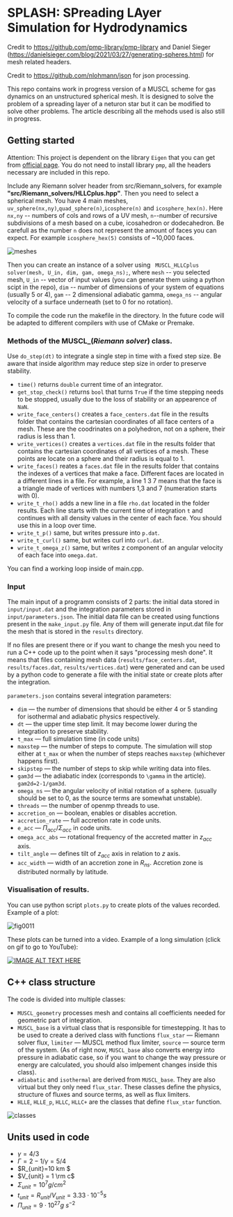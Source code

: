 # SPLASH: SPreading LAyer Simulation for Hydrodynamics

Credit to https://github.com/pmp-library/pmp-library and Daniel Sieger (https://danielsieger.com/blog/2021/03/27/generating-spheres.html) for mesh related headers.

Credit to https://github.com/nlohmann/json for json processing.

This repo contains work in progress version of a MUSCL scheme for gas dynamics on an unstructured spherical mesh. 
It is designed to solve the problem of a spreading layer of a neturon star but it can be modified to solve other problems.
The article describing all the mehods used is also still in progress.

## Getting started

Attention: This project is dependent on the library `Eigen` that you can get from [official page](https://eigen.tuxfamily.org/index.php?title=Main_Page).
You do not need to install library `pmp`, all the headers necessary are included in this repo.

Include any Riemann solver header from src/Riemann_solvers, for example **"src/Riemann_solvers/HLLCplus.hpp"**.
Then you need to select a spherical mesh. You have 4 main meshes, `uv_sphere(nx,ny)`,`quad_sphere(n)`,`icosphere(n)` and `icosphere_hex(n)`.
Here `nx,ny` -- numbers of cols and rows of a UV mesh, `n`--number of recursive subdivisions of a mesh based on a cube, icosahedron or dodecahedron.
Be carefull as the number `n` does not represent the amount of faces you can expect. For example `icosphere_hex(5)` consists of ~10,000 faces.

![meshes](https://github.com/TURBOLOSE/MUSCL-scheme-on-spherical-mesh-WIP/assets/129312616/90ebcd68-58cc-4d32-9901-dc25b40b90a6)

Then you can create an instance of a solver using ` MUSCL_HLLCplus solver(mesh, U_in, dim, gam, omega_ns);`, 
where `mesh` -- you selected mesh, `U_in` -- vector of input values (you can generate them using a python scipt in the repo), `dim` -- number of dimensions of your system of equations (usually 5 or 4),
`gam` -- 2 dimensional adiabatic gamma, `omega_ns` -- angular velocity of a surface underneath (set to 0 for no rotation).

To compile the code run the makefile in the directory. In the future code will be adapted to different compilers with use of CMake or Premake.

### Methods of the MUSCL_(*Riemann solver*) class. 
Use `do_step(dt)` to integrate a single step in time with a fixed step size. Be aware that inside algorithm may reduce step size in order to preserve stability.

* `time()` returns `double` current time of an integrator.
* `get_stop_check()` returns `bool` that turns `True` if the time stepping needs to be stopped, usually due to the loss of stability or an appearence of `NaN`.
* `write_face_centers()` creates a `face_centers.dat` file in the results folder that contains the cartesian coordinates of all face centers of a mesh. 
 These are the coodrinates on a polyhedron, not on a sphere, their radius is less than 1.
 * `write_vertices()` creates a `vertices.dat` file in the results folder that contains the cartesian coordinates of all vertices of a mesh.
 These points are locate on a sphere and their radius is equal to 1.
 * `write_faces()` reates a `faces.dat` file in the results folder that contains the indexes of a vertices that make a face.
 Different faces are located in a different lines in a file. For example, a line 1 3 7 means that the face is a triangle made of vertices with numbers 1,3 and 7 (numeration starts with 0).
 * `write_t_rho()` adds a new line in a file `rho.dat` located in the folder results. Each line starts with the current time of integration `t` and continues with all density values in the center of each face.
 You should use this in a loop over time.
 * `write_t_p()` same, but writes pressure into `p.dat`.
 * `write_t_curl()` same, but writes curl into `curl.dat`.
 * `write_t_omega_z()` same, but writes z component of an angular velocity of each face into `omega.dat`.

 You can find a working loop inside of main.cpp.

 ### Input
 The main input of a programm consists of 2 parts: the initial data stored in `input/input.dat` and the integration parameters stored in `input/parameters.json`. The initial data file can be created using functions present in the `make_input.py` file. Any of them will generate input.dat file for the mesh that is stored in the `results` directory.
 
 If no files are present there or if you want to change the mesh you need to run a C++ code up to the point when it says "processing mesh done". It means that files containing mesh data (`results/face_centers.dat`, `results/faces.dat`, `results/vertices.dat`) were generated and can be used by a python code to generate a file with the initial state or create plots after the integration.

 `parameters.json` contains several integration parameters:
 * `dim` — the number of dimensions that should be either 4 or 5 standing for isothermal and adiabatic physics respectively.
 * `dt` — the upper time step limit. It may become lower during the integration to preserve stability.
 * `t_max` — full simulation time (in code units)
 * `maxstep` — the number of steps to compute. The simulation will stop either at `t_max` or when the number of steps reaches `maxstep` (whichever happens first).
 * `skipstep` — the number of steps to skip while writing data into files.
 * `gam3d` — the adiabatic index (corresponds to `\gamma` in the article). `gam2d=2-1/gam3d`.
 * `omega_ns` — the angular velocity of initial rotation of a sphere. (usually should be set to 0, as the source terms are somewhat unstable).
 * `threads` — the number of openmp threads to use.
 * `accretion_on` — boolean, enables or disables accretion.
 * `accretion_rate` — full accretion rate in code units.
 * `e_acc` — $\Pi_{acc} / \Sigma_{acc}$ in code units.
 * `omega_acc_abs` — rotational frequency of the accreted matter in $z_{acc}$ axis.
 * `tilt_angle` — defines tilt of $z_{acc}$ axis in relation to $z$ axis.
 * `acc_width` — width of an accretion zone in $R_{ns}$. Accretion zone is distributed normally by latitude.

 
 
### Visualisation of results.
You can use python script `plots.py` to create plots of the values recorded. Example of a plot:

![fig0011](https://github.com/TURBOLOSE/MUSCL-scheme-on-spherical-mesh-WIP/assets/129312616/e986f42c-cb2e-4af0-819b-3a204be2fb5e)


These plots can be turned into a video. Example of a long simulation (click on gif to go to YouTube):



[![IMAGE ALT TEXT HERE](https://i.ytimg.com/an_webp/9_TPXbtqDNY/mqdefault_6s.webp?du=3000&sqp=CPTi5boG&rs=AOn4CLC5WTxrNHvtzkzG0bWaYl96htBVGA)](https://www.youtube.com/watch?v=9_TPXbtqDNY)

## C++ class structure

The code is divided into multiple classes:
* `MUSCL_geometry` processes mesh and contains all coefficients needed for geometric part of integration.
* `MUSCL_base` is a virtual class that is responsible for timestepping. It has to be used to create a derived class with functions `flux_star` — Riemann solver flux, `limiter` — MUSCL method flux limiter, `source` — source term of the system. (As of right now, `MUSCL_base` also converts energy into pressure in adiabatic case, so if you want to change the way pressure or energy are calculated, you should also imlpement changes inside this class).
* `adiabatic` and `isothermal` are derived from  `MUSCL_base`. They are also virtual but they only need `flux_star`. These classes define the physics, structure of fluxes and source terms, as well as flux limiters.
* `HLLE`, `HLLE_p`, `HLLC`, `HLLC+` are the classes that define `flux_star` function. 


![classes](https://github.com/TURBOLOSE/MUSCL-scheme-on-spherical-mesh-WIP/assets/129312616/41918eb6-6dee-4481-8654-af82b6d903ed)

## Units used in code


* $\gamma = 4/3$
* $\Gamma = 2-1/\gamma=5/4$
* $R_{unit}=10 km $
* $V_{unit} = 1 \rm c$
* $\Sigma_{unit} = 10^7 g/cm^2$
* $t_{unit} = R_{unit}/V_{unit} = 3.33 \cdot 10^{-5} s$
* $\Pi_{unit} = 9 \cdot 10^{27} g \ s^{-2}$


